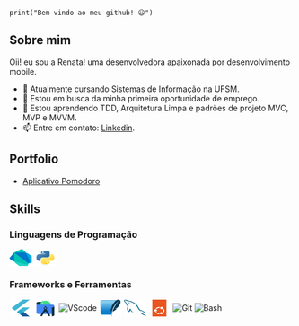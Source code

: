<code>print("Bem-vindo ao meu github! 😃")</code>

## Sobre mim

Oii! eu sou a Renata! uma desenvolvedora apaixonada por desenvolvimento mobile.

- 📘 Atualmente cursando Sistemas de Informação na UFSM.
- 💬 Estou em busca da minha primeira oportunidade de emprego.
- 🌱 Estou aprendendo TDD, Arquitetura Limpa e padrões de projeto MVC, MVP e MVVM.
- 📫 Entre em contato: [Linkedin](www.linkedin.com/in/devrenata).

## Portfolio

- [Aplicativo Pomodoro](https://github.com/devRenata/AppPomodoro)

## Skills

  <div style="flex-basis: 48%;">
    <h3>Linguagens de Programação</h3>
    <img align="center" alt="Dart" height="30" width="40" src="https://github.com/devicons/devicon/blob/v2.16.0/icons/dart/dart-original.svg">
    <img align="center" alt="Python" height="30" width="40" src="https://raw.githubusercontent.com/devicons/devicon/master/icons/python/python-original.svg">
  </div>
  
  <div style="flex-basis: 48%;">
    <h3>Frameworks e Ferramentas</h3>
    <img align="center" alt="Python" height="30" width="40" src="https://github.com/devicons/devicon/blob/v2.16.0/icons/flutter/flutter-original.svg">
    <img align="center" alt="Android-Studio" height="30" width="40" src="https://github.com/devicons/devicon/blob/v2.16.0/icons/androidstudio/androidstudio-original.svg">
    <img align="center" alt="VScode" height="30" width="40" src="https://cdn.jsdelivr.net/gh/devicons/devicon/icons/vscode/vscode-original.svg">
    <img align="center" alt="sqLite" height="30" width="40" src="https://github.com/devicons/devicon/blob/v2.16.0/icons/sqlite/sqlite-original.svg">
    <img align="center" alt="mySQL" height="30" width="40" src="https://github.com/devicons/devicon/blob/v2.16.0/icons/mysql/mysql-original.svg">
    <img align="center" alt="Ubuntu" height="30" width="40" src="https://github.com/devicons/devicon/blob/v2.16.0/icons/ubuntu/ubuntu-original.svg">
    <img align="center" alt="Git" height="30" width="40" src="https://cdn.jsdelivr.net/gh/devicons/devicon/icons/git/git-original.svg">
    <img align="center" alt="Bash" height="30" width="40" src="https://cdn.jsdelivr.net/gh/devicons/devicon/icons/bash/bash-original.svg">
  </div>
